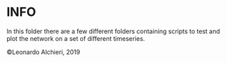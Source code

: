 # INFO
In this folder there are a few different folders containing scripts to test and plot the network on a set of different timeseries.

©Leonardo Alchieri, 2019
